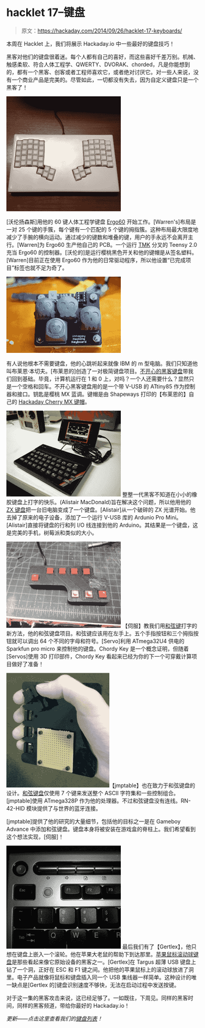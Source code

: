 # hacklet 17–键盘

> 原文：<https://hackaday.com/2014/09/26/hacklet-17-keyboards/>

本周在 Hacklet 上，我们将展示 Hackaday.io 中一些最好的键盘技巧！

黑客对他们的键盘很着迷。每个人都有自己的喜好，而这些喜好千差万别。机械、触感柔软、符合人体工程学、QWERTY、DVORAK、chorded，凡是你能想到的，都有一个黑客、创客或者工程师喜欢它，或者绝对讨厌它。对一些人来说，没有一个商业产品是完美的。尽管如此，一切都没有失去，因为自定义键盘只是一个黑客了！

[![ergo60](img/7a16730eb51e09790c4a0f41131f9a4e.png)](https://hackaday.io/project/448)

[沃伦扬森斯]用他的 60 键人体工程学键盘 [Ergo60](https://hackaday.io/project/448) 开始工作。[Warren's]布局是一对 25 个键的手簇，每个键有一个匹配的 5 个键的拇指簇。这种布局最大限度地减少了手腕的横向运动。通过减少的键数和堆叠的键，用户的手永远不会离开主行。[Warren]为 Ergo60 生产他自己的 PCB。一个运行 [TMK](https://github.com/tmk/tmk_keyboard) 分叉的 Teensy 2.0 充当 Ergo60 的控制器。[沃伦的]是运行樱桃黑色开关和他的键帽是从签名塑料。[Warren]目前正在使用 Ergo60 作为他的日常驱动程序，所以他设置“已完成项目”标签也就不足为奇了。

[![keycaps](img/c7387a5d4979600212f8c4de0aa9d571.png)](https://hackaday.io/project/1506)

有人说他根本不需要键盘，他的心跳听起来就像 IBM 的 m 型电脑。我们只知道他叫布莱恩·本切夫。[布莱恩的]创造了一对极简键盘项目。[不开心的黑客键盘](https://hackaday.io/project/1265)带我们回到基础。毕竟，计算机运行在 1 和 0 上，对吗？一个人还需要什么？显然只是一个空格和回车。不开心黑客键盘用的是一个带 V-USB 的 ATtiny85 作为控制器和接口。钥匙是樱桃 MX 蓝调。键帽是由 Shapeways 打印的【布莱恩的】自己的 [Hackaday Cherry MX 键帽](https://hackaday.io/project/1506)。

[![zxkeyboard](img/0a66d14c69b0dc20423055418d87c6b1.png)](https://hackaday.io/project/2076) 整整一代黑客不知道在小小的橡胶键盘上打字的快乐。(Alistair MacDonald)旨在解决这个问题，所以他用他的 [ZX 键盘](https://hackaday.io/project/2076)把一台旧电脑变成了一个键盘。[Alistair]从一个破碎的 ZX 光谱开始。他去掉了原来的电子设备，添加了一个运行 V-USB 库的 Ardunio Pro Mini。[Alistair]直接将键盘的行和列 I/O 线连接到他的 Arduino。其结果是一个键盘，这是完美的手机，树莓派和类似的大小。

[![chordkey](img/8c332ada6181086203a6f57878f7fab2.png)](https://hackaday.io/project/2115) 【伺服】教我们用[和弦键](https://hackaday.io/project/2115)打字的新方法，他的和弦键盘项目。和弦键应该用在左手上。五个手指按钮和三个拇指按钮就可以调出 64 个不同的字母和符号。[Servo]利用 ATmega32U4 供电的 Sparkfun pro micro 来控制他的键盘。Chordy Key 是一个概念证明，但随着[Servos]使用 3D 打印部件，Chordy Key 看起来已经为你的下一个可穿戴计算项目做好了准备！

[![chord2](img/fb096a145470c5cc5a2c7f6204ca0070.png)](https://hackaday.io/project/1321)【jmptable】也在致力于和弦键盘的设计。[和弦键盘](https://hackaday.io/project/1321)仅使用 7 个键来发送整个 ASCII 字符集和一些控制组合。[jmptable]使用 ATmega328P 作为他的处理器。不过和弦键盘没有连线。RN-42-HID 模块提供了与世界的蓝牙连接。

[jmptable]提供了他的研究的大量细节，包括他的目标之一是在 Gameboy Advance 中添加和弦键盘。键盘本身将被安装在游戏盒的脊柱上。我们希望看到这个想法实现，[伺服]！

[![mighty](img/80f98e659b0217eb4dbb7b84380f606a.png)](https://hackaday.io/project/203) 最后我们有了【Gertlex】，他只想在键盘上嵌入一个滚轮。他在苹果大老鼠的帮助下到达那里。[苹果鼠标滚动球键盘](https://hackaday.io/project/203)是那些看起来像它原始设备的黑客之一。[Gertlex]在 Targus 超薄 USB 键盘上钻了一个洞，正好在 ESC 和 F1 键之间。他把他的苹果鼠标上的滚动球放进了洞里。电子产品就像将鼠标和键盘插入同一个 USB 集线器一样简单。这种设计的唯一缺点是[Gertlex 的]键盘识别速度不够快，无法在启动过程中发送按键。

对于这一集的黑客攻击来说，这已经足够了。一如既往，下周见。同样的黑客时间，同样的黑客频道，带给你最好的 Hackaday.io！

*更新——点击这里查看我们的[键盘列表](http://hackaday.io/list/3097-Keyboards)！*